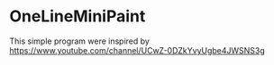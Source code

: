 # OneLineMiniPaint
This simple program were inspired by https://www.youtube.com/channel/UCwZ-0DZkYvyUgbe4JWSNS3g
